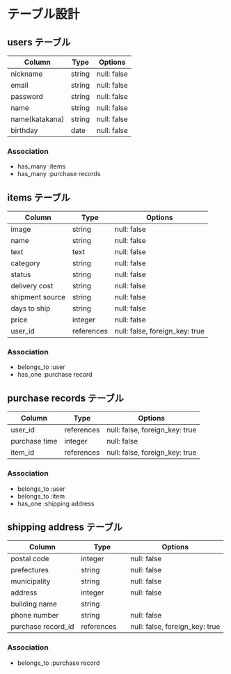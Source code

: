 # テーブル設計

## users テーブル

| Column         | Type   | Options     |
| --------       | ------ | ----------- |
| nickname       | string | null: false |
| email          | string | null: false |
| password       | string | null: false |
| name           | string | null: false |
| name(katakana) | string | null: false |
| birthday       | date   | null: false |


### Association

- has_many :items
- has_many :purchase records

## items テーブル

| Column         | Type   | Options     |
| ------         | ------ | ----------- |
| image          | string | null: false |
| name           | string | null: false |
| text           | text   | null: false |
| category       | string | null: false |
| status         | string | null: false |
|  delivery cost | string | null: false |
| shipment source| string | null: false |
| days to ship   | string | null: false |
| price          | integer| null: false |
| user_id        | references | null: false, foreign_key: true |

### Association

- belongs_to :user
- has_one :purchase record

## purchase records テーブル

| Column        | Type       | Options                        |
| ------        | ---------- | ------------------------------ |
| user_id       | references | null: false, foreign_key: true |
| purchase time | integer    | null: false |
| item_id       | references | null: false, foreign_key: true |

### Association

- belongs_to :user
- belongs_to :item
- has_one :shipping address


## shipping address テーブル

| Column  | Type    | Options                        |
| ------- | ------- | ------------------------------ |
| postal code       | integer     | null: false |
| prefectures       | string | null: false |
| municipality      | string | null: false |
| address           | integer | null: false |
| building name     | string | 
| phone number      | string | null: false |
|purchase record_id | references　| null: false, foreign_key: true |

### Association
- belongs_to :purchase record
